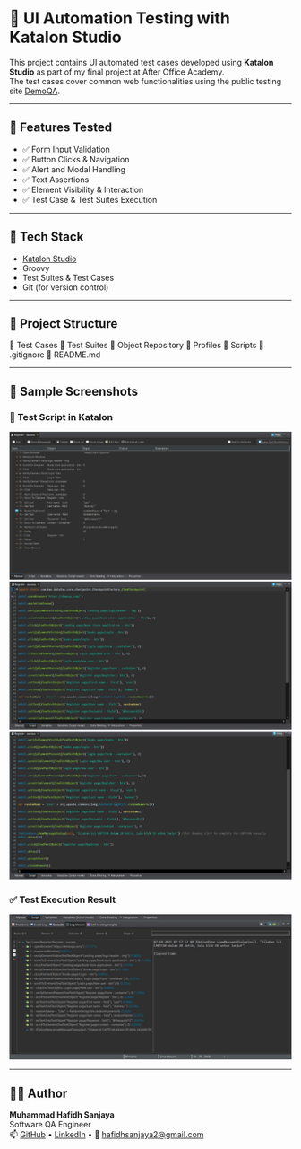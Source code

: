 # 🧪 UI Automation Testing with Katalon Studio

This project contains UI automated test cases developed using **Katalon Studio** as part of my final project at After Office Academy.  
The test cases cover common web functionalities using the public testing site [DemoQA](https://demoqa.com/).

---

## 📌 Features Tested

- ✅ Form Input Validation
- ✅ Button Clicks & Navigation
- ✅ Alert and Modal Handling
- ✅ Text Assertions
- ✅ Element Visibility & Interaction
- ✅ Test Case & Test Suites Execution

---

## 🧰 Tech Stack

- [Katalon Studio](https://katalon.com/)
- Groovy
- Test Suites & Test Cases
- Git (for version control)

---

## 📁 Project Structure
📂 Test Cases
📂 Test Suites
📂 Object Repository
📂 Profiles
📂 Scripts
📄 .gitignore
📄 README.md

---

## 📸 Sample Screenshots

### 🧪 Test Script in Katalon
<img src="Screenshots/test-script-register-success1.jpg" width="600"/>
<img src="Screenshots/test-script-register-success2.jpg" width="600"/>
<img src="Screenshots/test-script-register-success3.jpg" width="600"/>

### ✅ Test Execution Result
<img src="Screenshots/test-result-register-success.jpg" width="600"/>

---

## 🙋‍♂️ Author

**Muhammad Hafidh Sanjaya**  
Software QA Engineer  
📫 [GitHub](https://github.com/hafidhsanjayaa) • [LinkedIn](https://linkedin.com/in/hafidhsanjaya) • 📧 hafidhsanjaya2@gmail.com

